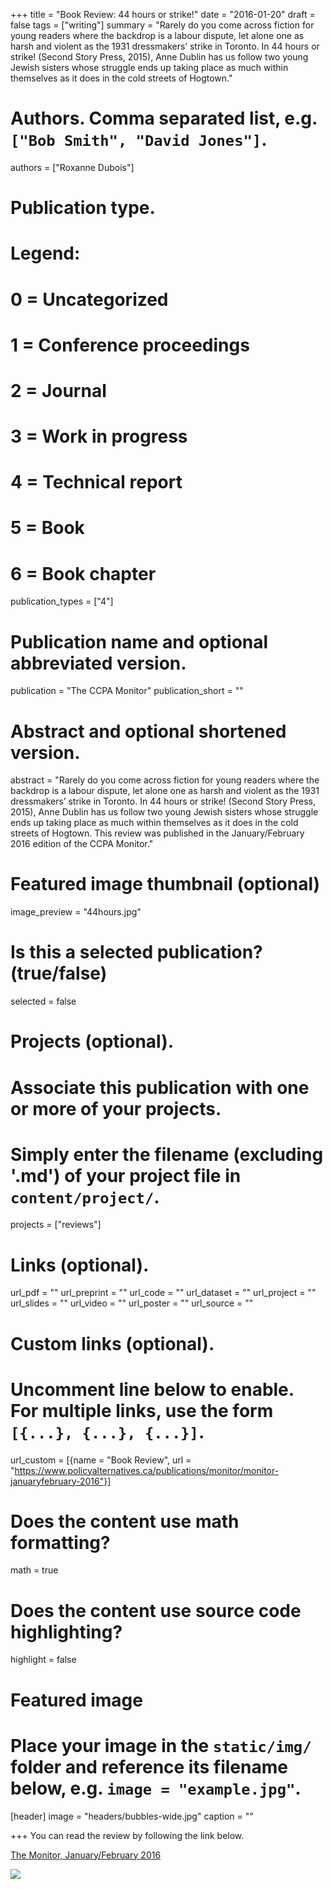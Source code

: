 +++
title = "Book Review: 44 hours or strike!"
date = "2016-01-20"
draft = false
tags = ["writing"]
summary = "Rarely do you come across fiction for young readers where the backdrop is a labour dispute, let alone one as harsh and violent as the 1931 dressmakers’ strike in Toronto. In 44 hours or strike! (Second Story Press, 2015), Anne Dublin has us follow two young Jewish sisters whose struggle ends up taking place as much within themselves as it does in the cold streets of Hogtown."


# Authors. Comma separated list, e.g. `["Bob Smith", "David Jones"]`.
authors = ["Roxanne Dubois"]

# Publication type.
# Legend:
# 0 = Uncategorized
# 1 = Conference proceedings
# 2 = Journal
# 3 = Work in progress
# 4 = Technical report
# 5 = Book
# 6 = Book chapter
publication_types = ["4"]

# Publication name and optional abbreviated version.
publication = "The CCPA Monitor"
publication_short = ""

# Abstract and optional shortened version.
abstract = "Rarely do you come across fiction for young readers where the backdrop is a labour dispute, let alone one as harsh and violent as the 1931 dressmakers’ strike in Toronto. In 44 hours or strike! (Second Story Press, 2015), Anne Dublin has us follow two young Jewish sisters whose struggle ends up taking place as much within themselves as it does in the cold streets of Hogtown. This review was published in the January/February 2016 edition of the CCPA Monitor."

# Featured image thumbnail (optional)
image_preview = "44hours.jpg"

# Is this a selected publication? (true/false)
selected = false

# Projects (optional).
#   Associate this publication with one or more of your projects.
#   Simply enter the filename (excluding '.md') of your project file in `content/project/`.
projects = ["reviews"]

# Links (optional).
url_pdf = ""
url_preprint = ""
url_code = ""
url_dataset = ""
url_project = ""
url_slides = ""
url_video = ""
url_poster = ""
url_source = ""

# Custom links (optional).
#   Uncomment line below to enable. For multiple links, use the form `[{...}, {...}, {...}]`.
 url_custom = [{name = "Book Review", url = "https://www.policyalternatives.ca/publications/monitor/monitor-januaryfebruary-2016"}]

# Does the content use math formatting?
math = true

# Does the content use source code highlighting?
highlight = false

# Featured image
# Place your image in the `static/img/` folder and reference its filename below, e.g. `image = "example.jpg"`.
[header]
image = "headers/bubbles-wide.jpg"
caption = ""

+++
You can read the review by following the link below.

[The Monitor, January/February  2016](https://www.policyalternatives.ca/publications/monitor/monitor-januaryfebruary-2016)

![](/img/44hours.jpg)
